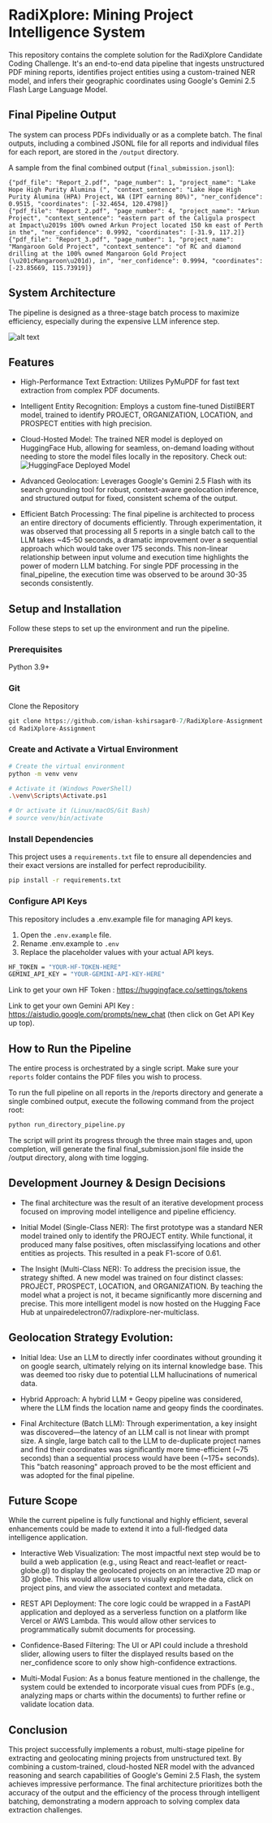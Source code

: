 # RadiXplore: Mining Project Intelligence System

This repository contains the complete solution for the RadiXplore Candidate Coding Challenge. It's an end-to-end data pipeline that ingests unstructured PDF mining reports, identifies project entities using a custom-trained NER model, and infers their geographic coordinates using Google's Gemini 2.5 Flash Large Language Model.

## Final Pipeline Output

The system can process PDFs individually or as a complete batch. The final outputs, including a combined JSONL file for all reports and individual files for each report, are stored in the `/output` directory.

A sample from the final combined output (`final_submission.jsonl`):
```jsonl
{"pdf_file": "Report_2.pdf", "page_number": 1, "project_name": "Lake Hope High Purity Alumina (", "context_sentence": "Lake Hope High Purity Alumina (HPA) Project, WA (IPT earning 80%)", "ner_confidence": 0.9515, "coordinates": [-32.4654, 120.4798]}
{"pdf_file": "Report_2.pdf", "page_number": 4, "project_name": "Arkun Project", "context_sentence": "eastern part of the Caligula prospect at Impact\u2019s 100% owned Arkun Project located 150 km east of Perth in the", "ner_confidence": 0.9992, "coordinates": [-31.9, 117.2]}
{"pdf_file": "Report_3.pdf", "page_number": 1, "project_name": "Mangaroon Gold Project", "context_sentence": "of RC and diamond drilling at the 100% owned Mangaroon Gold Project (\u201cMangaroon\u201d), in", "ner_confidence": 0.9994, "coordinates": [-23.85669, 115.73919]}
```

## System Architecture

The pipeline is designed as a three-stage batch process to maximize efficiency, especially during the expensive LLM inference step.

![alt text](architecture.png)

## Features

- High-Performance Text Extraction: Utilizes PyMuPDF for fast text extraction from complex PDF documents.

- Intelligent Entity Recognition: Employs a custom fine-tuned DistilBERT model, trained to identify PROJECT, ORGANIZATION, LOCATION, and PROSPECT entities with high precision.

- Cloud-Hosted Model: The trained NER model is deployed on HuggingFace Hub, allowing for seamless, on-demand loading without needing to store the model files locally in the repository. Check out: ![HuggingFace Deployed Model](https://huggingface.co/unpairedelectron07/radixplore-ner-multiclass)

- Advanced Geolocation: Leverages Google's Gemini 2.5 Flash with its search grounding tool for robust, context-aware geolocation inference, and structured output for fixed, consistent schema of the output.

- Efficient Batch Processing: The final pipeline is architected to process an entire directory of documents efficiently. Through experimentation, it was observed that processing all 5 reports in a single batch call to the LLM takes ~45-50 seconds, a dramatic improvement over a sequential approach which would take over 175 seconds. This non-linear relationship between input volume and execution time highlights the power of modern LLM batching. For single PDF processing in the final_pipeline, the execution time was observed to be around 30-35 seconds consistently.

## Setup and Installation

Follow these steps to set up the environment and run the pipeline.

### Prerequisites

Python 3.9+

### Git

Clone the Repository

```python
git clone https://github.com/ishan-kshirsagar0-7/RadiXplore-Assignment.git
cd RadiXplore-Assignment
```

### Create and Activate a Virtual Environment

```bash
# Create the virtual environment
python -m venv venv

# Activate it (Windows PowerShell)
.\venv\Scripts\Activate.ps1

# Or activate it (Linux/macOS/Git Bash)
# source venv/bin/activate
```

### Install Dependencies
This project uses a `requirements.txt` file to ensure all dependencies and their exact versions are installed for perfect reproducibility.

```bash
pip install -r requirements.txt
```

### Configure API Keys
This repository includes a .env.example file for managing API keys.

1. Open the `.env.example` file.
2. Rename .env.example to `.env`
3. Replace the placeholder values with your actual API keys.

```bash
HF_TOKEN = "YOUR-HF-TOKEN-HERE"
GEMINI_API_KEY = "YOUR-GEMINI-API-KEY-HERE"
```

Link to get your own HF Token : https://huggingface.co/settings/tokens

Link to get your own Gemini API Key : https://aistudio.google.com/prompts/new_chat (then click on Get API Key up top).

## How to Run the Pipeline

The entire process is orchestrated by a single script. Make sure your `reports` folder contains the PDF files you wish to process.

To run the full pipeline on all reports in the /reports directory and generate a single combined output, execute the following command from the project root:

```python
python run_directory_pipeline.py
```

The script will print its progress through the three main stages and, upon completion, will generate the final final_submission.jsonl file inside the /output directory, along with time logging.

## Development Journey & Design Decisions

- The final architecture was the result of an iterative development process focused on improving model intelligence and pipeline efficiency.

- Initial Model (Single-Class NER): The first prototype was a standard NER model trained only to identify the PROJECT entity. While functional, it produced many false positives, often misclassifying locations and other entities as projects. This resulted in a peak F1-score of 0.61.

- The Insight (Multi-Class NER): To address the precision issue, the strategy shifted. A new model was trained on four distinct classes: PROJECT, PROSPECT, LOCATION, and ORGANIZATION. By teaching the model what a project is not, it became significantly more discerning and precise. This more intelligent model is now hosted on the Hugging Face Hub at unpairedelectron07/radixplore-ner-multiclass.

## Geolocation Strategy Evolution:

- Initial Idea: Use an LLM to directly infer coordinates without grounding it on google search, ultimately relying on its internal knowledge base. This was deemed too risky due to potential LLM hallucinations of numerical data.

- Hybrid Approach: A hybrid LLM + Geopy pipeline was considered, where the LLM finds the location name and geopy finds the coordinates.

- Final Architecture (Batch LLM): Through experimentation, a key insight was discovered—the latency of an LLM call is not linear with prompt size. A single, large batch call to the LLM to de-duplicate project names and find their coordinates was significantly more time-efficient (~75 seconds) than a sequential process would have been (~175+ seconds). This "batch reasoning" approach proved to be the most efficient and was adopted for the final pipeline.

## Future Scope

While the current pipeline is fully functional and highly efficient, several enhancements could be made to extend it into a full-fledged data intelligence application.

- Interactive Web Visualization: The most impactful next step would be to build a web application (e.g., using React and react-leaflet or react-globe.gl) to display the geolocated projects on an interactive 2D map or 3D globe. This would allow users to visually explore the data, click on project pins, and view the associated context and metadata.

- REST API Deployment: The core logic could be wrapped in a FastAPI application and deployed as a serverless function on a platform like Vercel or AWS Lambda. This would allow other services to programmatically submit documents for processing.

- Confidence-Based Filtering: The UI or API could include a threshold slider, allowing users to filter the displayed results based on the ner_confidence score to only show high-confidence extractions.

- Multi-Modal Fusion: As a bonus feature mentioned in the challenge, the system could be extended to incorporate visual cues from PDFs (e.g., analyzing maps or charts within the documents) to further refine or validate location data.

## Conclusion

This project successfully implements a robust, multi-stage pipeline for extracting and geolocating mining projects from unstructured text. By combining a custom-trained, cloud-hosted NER model with the advanced reasoning and search capabilities of Google's Gemini 2.5 Flash, the system achieves impressive performance. The final architecture prioritizes both the accuracy of the output and the efficiency of the process through intelligent batching, demonstrating a modern approach to solving complex data extraction challenges.
